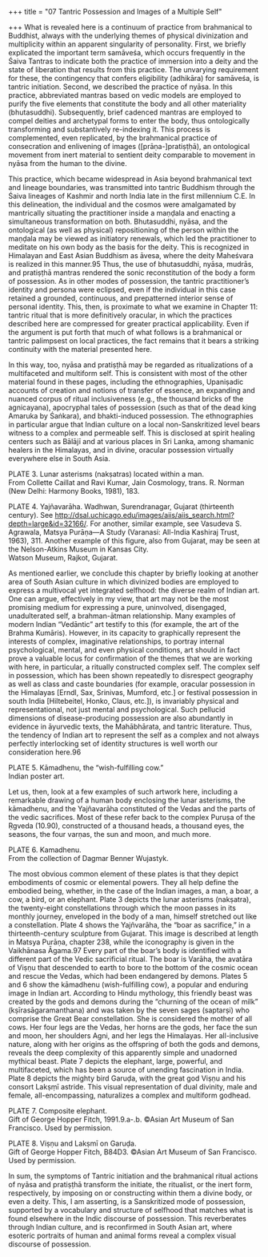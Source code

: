 +++
title = "07 Tantric Possession and Images of a Multiple Self"

+++
What is revealed here is a continuum of practice from brahmanical to Buddhist, always with the underlying themes of physical divinization and multiplicity within an apparent singularity of personality. First, we briefly explicated the important term samāveśa, which occurs frequently in the Śaiva Tantras to indicate both the practice of immersion into a deity and the state of liberation that results from this practice. The unvarying requirement for these, the contingency that confers eligibility (adhikāra) for samāveśa, is tantric initiation. Second, we described the practice of nyāsa. In this practice, abbreviated mantras based on vedic models are employed to purify the five elements that constitute the body and all other materiality (bhutasuddhi). Subsequently, brief cadenced mantras are employed to compel deities and archetypal forms to enter the body, thus ontologically transforming and substantively re-indexing it. This process is complemented, even replicated, by the brahmanical practice of consecration and enlivening of images ([prāṇa-]pratiṣṭḥā), an ontological movement from inert material to sentient deity comparable to movement in nyāsa from the human to the divine.

This practice, which became widespread in Asia beyond brahmanical text and lineage boundaries, was transmitted into tantric Buddhism through the Śaiva lineages of Kashmir and north India late in the first millennium C.E. In this delineation, the individual and the cosmos were amalgamated by mantrically situating the practitioner inside a maṇḍala and enacting a simultaneous transformation on both. Bhutasuddhi, nyāsa, and the ontological (as well as physical) repositioning of the person within the maṇḍala may be viewed as initiatory renewals, which led the practitioner to meditate on his own body as the basis for the deity. This is recognized in Himalayan and East Asian Buddhism as āvesa, where the deity Maheśvara is realized in this manner.95 Thus, the use of bhutasuddhi, nyāsa, mudrās, and pratiṣṭhā mantras rendered the sonic reconstitution of the body a form of possession. As in other modes of possession, the tantric practitioner’s identity and persona were eclipsed, even if the individual in this case retained a grounded, continuous, and prepatterned interior sense of personal identity. This, then, is proximate to what we examine in Chapter 11: tantric ritual that is more definitively oracular, in which the practices described here are compressed for greater practical applicability. Even if the argument is put forth that much of what follows is a brahmanical or tantric palimpsest on local practices, the fact remains that it bears a striking continuity with the material presented here.

In this way, too, nyāsa and pratiṣṭhā may be regarded as ritualizations of a multifaceted and multiform self. This is consistent with most of the other material found in these pages, including the ethnographies, Upaniṣadic accounts of creation and notions of transfer of essence, an expanding and nuanced corpus of ritual inclusiveness (e.g., the thousand bricks of the agnicayana), apocryphal tales of possession (such as that of the dead king Amaruka by Śaṅkara), and bhakti-induced possession. The ethnographies in particular argue that Indian culture on a local non-Sanskritized level bears witness to a complex and permeable self. This is disclosed at spirit healing centers such as Bālājī and at various places in Sri Lanka, among shamanic healers in the Himalayas, and in divine, oracular possession virtually everywhere else in South Asia.

PLATE 3. Lunar asterisms (nakṣatras) located within a man.  
From Collette Caillat and Ravi Kumar, Jain Cosmology, trans. R. Norman (New Delhi: Harmony Books, 1981), 183.

PLATE 4. Yajñavarāha. Wadhwan, Surendranagar, Gujarat (thirteenth century). See http://dsal.uchicago.edu/images/aiis/aiis_search.html?depth=large&id=32166/. For another, similar example, see Vasudeva S. Agrawala, Matsya Purāṇa—A Study (Varanasi: All-India Kashiraj Trust, 1963), 311. Another example of this figure, also from Gujarat, may be seen at the Nelson-Atkins Museum in Kansas City.  
Watson Museum, Rajkot, Gujarat.

As mentioned earlier, we conclude this chapter by briefly looking at another area of South Asian culture in which divinized bodies are employed to express a multivocal yet integrated selfhood: the diverse realm of Indian art. One can argue, effectively in my view, that art may not be the most promising medium for expressing a pure, uninvolved, disengaged, unadulterated self, a brahman-ātman relationship. Many examples of modern Indian “Vedāntic” art testify to this (for example, the art of the Brahma Kumāris). However, in its capacity to graphically represent the interests of complex, imaginative relationships, to portray internal psychological, mental, and even physical conditions, art should in fact prove a valuable locus for confirmation of the themes that we are working with here, in particular, a ritually constructed complex self. The complex self in possession, which has been shown repeatedly to disrespect geography as well as class and caste boundaries (for example, oracular possession in the Himalayas [Erndl, Sax, Srinivas, Mumford, etc.] or festival possession in south India [Hiltebeitel, Honko, Claus, etc.]), is invariably physical and representational, not just mental and psychological. Such pellucid dimensions of disease-producing possession are also abundantly in evidence in āyurvedic texts, the Mahābhārata, and tantric literature. Thus, the tendency of Indian art to represent the self as a complex and not always perfectly interlocking set of identity structures is well worth our consideration here.96

PLATE 5. Kāmadhenu, the “wish-fulfilling cow.”  
Indian poster art.

Let us, then, look at a few examples of such artwork here, including a remarkable drawing of a human body enclosing the lunar asterisms, the kāmadhenu, and the Yajñavarāha constituted of the Vedas and the parts of the vedic sacrifices. Most of these refer back to the complex Puruṣa of the Ṛgveda (10.90), constructed of a thousand heads, a thousand eyes, the seasons, the four varṇas, the sun and moon, and much more.


PLATE 6. Kamadhenu.  
From the collection of Dagmar Benner Wujastyk.

The most obvious common element of these plates is that they depict embodiments of cosmic or elemental powers. They all help define the embodied being, whether, in the case of the Indian images, a man, a boar, a cow, a bird, or an elephant. Plate 3 depicts the lunar asterisms (nakṣatra), the twenty-eight constellations through which the moon passes in its monthly journey, enveloped in the body of a man, himself stretched out like a constellation. Plate 4 shows the Yajñvarāha, the “boar as sacrifice,” in a thirteenth-century sculpture from Gujarat. This image is described at length in Matsya Purāṇa, chapter 238, while the iconography is given in the Vaikhānasa Āgama.97 Every part of the boar’s body is identified with a different part of the Vedic sacrificial ritual. The boar is Varāha, the avatāra of Viṣṇu that descended to earth to bore to the bottom of the cosmic ocean and rescue the Vedas, which had been endangered by demons. Plates 5 and 6 show the kāmadhenu (wish-fulfilling cow), a popular and enduring image in Indian art. According to Hindu mythology, this friendly beast was created by the gods and demons during the “churning of the ocean of milk” (kṣīrasāgaramanthana) and was taken by the seven sages (saptarṣi) who comprise the Great Bear constellation. She is considered the mother of all cows. Her four legs are the Vedas, her horns are the gods, her face the sun and moon, her shoulders Agni, and her legs the Himalayas. Her all-inclusive nature, along with her origins as the offspring of both the gods and demons, reveals the deep complexity of this apparently simple and unadorned mythical beast. Plate 7 depicts the elephant, large, powerful, and multifaceted, which has been a source of unending fascination in India. Plate 8 depicts the mighty bird Garuḍa, with the great god Viṣṇu and his consort Lakṣṃī astride. This visual representation of dual divinity, male and female, all-encompassing, naturalizes a complex and multiform godhead.


PLATE 7. Composite elephant.  
Gift of George Hopper Fitch, 1991.9.a-.b. ©Asian Art Museum of San Francisco. Used by permission.

PLATE 8. Viṣṇu and Lakṣmī on Garuḍa.  
Gift of George Hopper Fitch, B84D3. ©Asian Art Museum of San Francisco. Used by permission.

In sum, the symptoms of Tantric initiation and the brahmanical ritual actions of nyāsa and pratiṣṭhā transform the initiate, the ritualist, or the inert form, respectively, by imposing on or constructing within them a divine body, or even a deity. This, I am asserting, is a Sanskritized mode of possession, supported by a vocabulary and structure of selfhood that matches what is found elsewhere in the Indic discourse of possession. This reverberates through Indian culture, and is reconfirmed in South Asian art, where esoteric portraits of human and animal forms reveal a complex visual discourse of possession.
